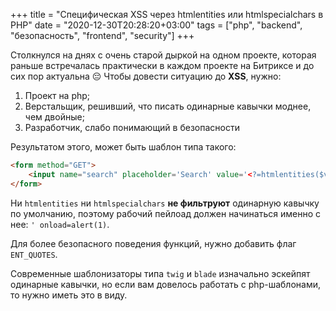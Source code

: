 +++
title = "Специфическая XSS через htmlentities или htmlspecialchars в PHP"
date = "2020-12-30T20:28:20+03:00"
tags = ["php", "backend", "безопасность", "frontend", "security"]
+++

Столкнулся на днях с очень старой дыркой на одном проекте, которая раньше встречалась практически в каждом проекте на
Битриксе и до сих пор актуальна 😔 Чтобы довести ситуацию до **XSS**, нужно:

1. Проект на php;
2. Верстальщик, решивший, что писать одинарные кавычки моднее, чем двойные;
3. Разработчик, слабо понимающий в безопасности

Результатом этого, может быть шаблон типа такого:

```html
<form method="GET">
    <input name="search" placeholder='Search' value='<?=htmlentities($variable);?>' />
</form>
```

Ни `htmlentities` ни `htmlspecialchars` **не фильтруют** одинарную кавычку по умолчанию, поэтому рабочий пейлоад
должен начинаться именно с нее: `' onload=alert(1)`.

Для более безопасного поведения функций, нужно добавить флаг `ENT_QUOTES`.

Современные шаблонизаторы типа `twig` и `blade` изначально эскейпят одинарные кавычки, но если вам довелось работать с
php-шаблонами, то нужно иметь это в виду.
